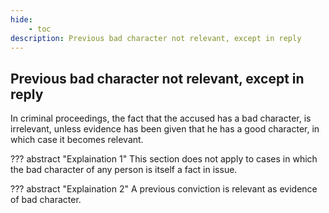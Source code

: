 ```yaml
---
hide:
    - toc
description: Previous bad character not relevant, except in reply
---
```


## Previous bad character not relevant, except in reply

In criminal proceedings, the fact that the accused has a bad character, is irrelevant, unless evidence has been given that he has a good character, in which case it becomes relevant.

??? abstract "Explaination 1"
    This section does not apply to cases in which the bad character of any person is itself a fact in issue.

??? abstract "Explaination 2"
    A previous conviction is relevant as evidence of bad character.
